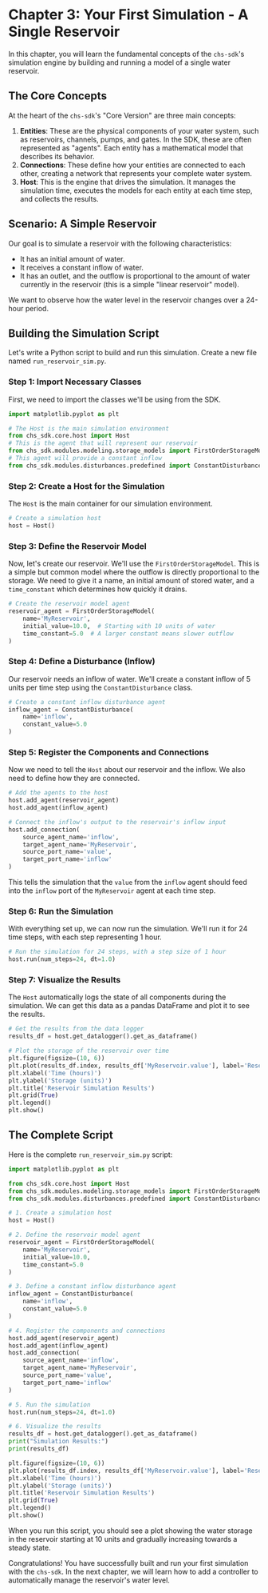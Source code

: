 # Chapter 3: Your First Simulation - A Single Reservoir

In this chapter, you will learn the fundamental concepts of the `chs-sdk`'s simulation engine by building and running a model of a single water reservoir.

## The Core Concepts

At the heart of the `chs-sdk`'s "Core Version" are three main concepts:

1.  **Entities**: These are the physical components of your water system, such as reservoirs, channels, pumps, and gates. In the SDK, these are often represented as "agents". Each entity has a mathematical model that describes its behavior.
2.  **Connections**: These define how your entities are connected to each other, creating a network that represents your complete water system.
3.  **Host**: This is the engine that drives the simulation. It manages the simulation time, executes the models for each entity at each time step, and collects the results.

## Scenario: A Simple Reservoir

Our goal is to simulate a reservoir with the following characteristics:

*   It has an initial amount of water.
*   It receives a constant inflow of water.
*   It has an outlet, and the outflow is proportional to the amount of water currently in the reservoir (this is a simple "linear reservoir" model).

We want to observe how the water level in the reservoir changes over a 24-hour period.

## Building the Simulation Script

Let's write a Python script to build and run this simulation. Create a new file named `run_reservoir_sim.py`.

### Step 1: Import Necessary Classes

First, we need to import the classes we'll be using from the SDK.

```python
import matplotlib.pyplot as plt

# The Host is the main simulation environment
from chs_sdk.core.host import Host
# This is the agent that will represent our reservoir
from chs_sdk.modules.modeling.storage_models import FirstOrderStorageModel
# This agent will provide a constant inflow
from chs_sdk.modules.disturbances.predefined import ConstantDisturbance
```

### Step 2: Create a Host for the Simulation

The `Host` is the main container for our simulation environment.

```python
# Create a simulation host
host = Host()
```

### Step 3: Define the Reservoir Model

Now, let's create our reservoir. We'll use the `FirstOrderStorageModel`. This is a simple but common model where the outflow is directly proportional to the storage. We need to give it a name, an initial amount of stored water, and a `time_constant` which determines how quickly it drains.

```python
# Create the reservoir model agent
reservoir_agent = FirstOrderStorageModel(
    name='MyReservoir',
    initial_value=10.0,  # Starting with 10 units of water
    time_constant=5.0  # A larger constant means slower outflow
)
```

### Step 4: Define a Disturbance (Inflow)

Our reservoir needs an inflow of water. We'll create a constant inflow of 5 units per time step using the `ConstantDisturbance` class.

```python
# Create a constant inflow disturbance agent
inflow_agent = ConstantDisturbance(
    name='inflow',
    constant_value=5.0
)
```

### Step 5: Register the Components and Connections

Now we need to tell the `Host` about our reservoir and the inflow. We also need to define how they are connected.

```python
# Add the agents to the host
host.add_agent(reservoir_agent)
host.add_agent(inflow_agent)

# Connect the inflow's output to the reservoir's inflow input
host.add_connection(
    source_agent_name='inflow',
    target_agent_name='MyReservoir',
    source_port_name='value',
    target_port_name='inflow'
)
```
This tells the simulation that the `value` from the `inflow` agent should feed into the `inflow` port of the `MyReservoir` agent at each time step.

### Step 6: Run the Simulation

With everything set up, we can now run the simulation. We'll run it for 24 time steps, with each step representing 1 hour.

```python
# Run the simulation for 24 steps, with a step size of 1 hour
host.run(num_steps=24, dt=1.0)
```

### Step 7: Visualize the Results

The `Host` automatically logs the state of all components during the simulation. We can get this data as a pandas DataFrame and plot it to see the results.

```python
# Get the results from the data logger
results_df = host.get_datalogger().get_as_dataframe()

# Plot the storage of the reservoir over time
plt.figure(figsize=(10, 6))
plt.plot(results_df.index, results_df['MyReservoir.value'], label='Reservoir Storage')
plt.xlabel('Time (hours)')
plt.ylabel('Storage (units)')
plt.title('Reservoir Simulation Results')
plt.grid(True)
plt.legend()
plt.show()
```

## The Complete Script

Here is the complete `run_reservoir_sim.py` script:

```python
import matplotlib.pyplot as plt

from chs_sdk.core.host import Host
from chs_sdk.modules.modeling.storage_models import FirstOrderStorageModel
from chs_sdk.modules.disturbances.predefined import ConstantDisturbance

# 1. Create a simulation host
host = Host()

# 2. Define the reservoir model agent
reservoir_agent = FirstOrderStorageModel(
    name='MyReservoir',
    initial_value=10.0,
    time_constant=5.0
)

# 3. Define a constant inflow disturbance agent
inflow_agent = ConstantDisturbance(
    name='inflow',
    constant_value=5.0
)

# 4. Register the components and connections
host.add_agent(reservoir_agent)
host.add_agent(inflow_agent)
host.add_connection(
    source_agent_name='inflow',
    target_agent_name='MyReservoir',
    source_port_name='value',
    target_port_name='inflow'
)

# 5. Run the simulation
host.run(num_steps=24, dt=1.0)

# 6. Visualize the results
results_df = host.get_datalogger().get_as_dataframe()
print("Simulation Results:")
print(results_df)

plt.figure(figsize=(10, 6))
plt.plot(results_df.index, results_df['MyReservoir.value'], label='Reservoir Storage')
plt.xlabel('Time (hours)')
plt.ylabel('Storage (units)')
plt.title('Reservoir Simulation Results')
plt.grid(True)
plt.legend()
plt.show()

```

When you run this script, you should see a plot showing the water storage in the reservoir starting at 10 units and gradually increasing towards a steady state.

Congratulations! You have successfully built and run your first simulation with the `chs-sdk`. In the next chapter, we will learn how to add a controller to automatically manage the reservoir's water level.
